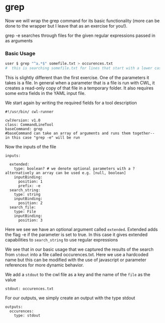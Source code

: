 # grep

Now we will wrap the grep command for its basic functionality (more can be done to the wrapper but I leave that as an exercise for you!).

grep -e searches through files for the given regular expressions passed in as arguments

### Basic Usage

```bash
user $ grep "^a.*$" somefile.txt > occurences.txt
#  this is searching somefile.txt for lines that start with a lower case a and outputting the results into a file called occurences.txt
``` 

This is slightly different than the first exercise. One of the parameters it takes is a file. In general when a parameter that is a file is run with CWL, it creates a read-only copy of that file in a temporary folder. It also requires some extra fields in the YAML input file.

We start again by writing the required fields for a tool description

```
#!/usr/bin/ cwl-runner

cwlVersion: v1.0
class: CommandLineTool
baseCommand: grep
#baseCommand can take an array of arguments and runs them together-- in this case "grep -e" will be run

```

Now the inputs of the file

```
inputs:

  extended:
    type: boolean? # we denote optional parameters with a ? alternatively an array can be used e.g. [null, boolean]
    inputBinding:
      position: 1
      prefix: -e
  search_string:
    type: string
    inputBinding:
      position: 2
  search_file:
    type: File
    inputBinding:
      position: 3
```

Here we see we have an optional argument called `extended`. Extended adds the flag -e if the parameter is set to true. In this case it gives extended capabilities to `search_string` to use regular expressions

We see that in our basic usage that we captured the results of the search from `stdout` into a file called occurences.txt. Here we use a hardcoded name but this can be modified with the use of javascript or parameter references for more dynamic behavior.

We add a `stdout` to the cwl file as a key and the name of the `file` as the value
```
stdout: occurences.txt
```

For our outputs, we simply create an output with the type stdout

```
outputs:
  occurences:
    type: stdout
```

